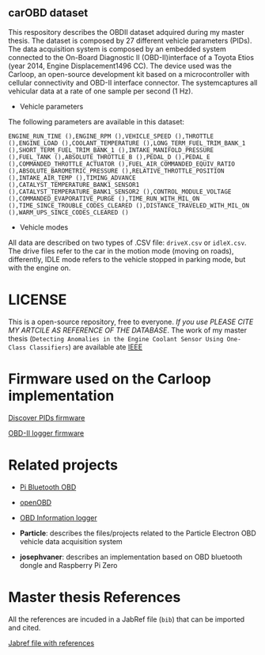 ## carOBD dataset

This respository describes the OBDII dataset adquired during my master thesis. The dataset is composed by 27 different vehicle parameters (PIDs). The data acquisition system is composed by an embedded system connected to the On-Board Diagnostic II (OBD-II)interface of a Toyota Etios (year 2014, Engine Displacement1496 CC). The device used was the Carloop, an open-source development kit based on a microcontroller with cellular connectivity and OBD-II interface connector. The systemcaptures all vehicular data at a rate of one sample per second (1 Hz).

- Vehicle parameters

The following parameters are available in this dataset:

`ENGINE_RUN_TINE (),ENGINE_RPM (),VEHICLE_SPEED (),THROTTLE (),ENGINE_LOAD (),COOLANT_TEMPERATURE (),LONG_TERM_FUEL_TRIM_BANK_1 (),SHORT_TERM_FUEL_TRIM_BANK_1 (),INTAKE_MANIFOLD_PRESSURE (),FUEL_TANK (),ABSOLUTE_THROTTLE_B (),PEDAL_D (),PEDAL_E (),COMMANDED_THROTTLE_ACTUATOR (),FUEL_AIR_COMMANDED_EQUIV_RATIO (),ABSOLUTE_BAROMETRIC_PRESSURE (),RELATIVE_THROTTLE_POSITION (),INTAKE_AIR_TEMP (),TIMING_ADVANCE (),CATALYST_TEMPERATURE_BANK1_SENSOR1 (),CATALYST_TEMPERATURE_BANK1_SENSOR2 (),CONTROL_MODULE_VOLTAGE (),COMMANDED_EVAPORATIVE_PURGE (),TIME_RUN_WITH_MIL_ON (),TIME_SINCE_TROUBLE_CODES_CLEARED (),DISTANCE_TRAVELED_WITH_MIL_ON (),WARM_UPS_SINCE_CODES_CLEARED ()`

- Vehicle modes

All data are described on two types of .CSV file: `driveX.csv` or  `idleX.csv`. The drive files refer to the car in the motion mode (moving on roads), differently, IDLE mode refers to the vehicle stopped in parking mode, but with the engine on. 

# LICENSE

This is a open-source repository, free to everyone. *If you use PLEASE CITE MY ARTCILE AS REFERENCE OF THE DATABASE*. The work of my master thesis (`Detecting Anomalies in the Engine Coolant Sensor Using One-Class Classifiers`) are available ate [IEEE](https://ieeexplore.ieee.org/abstract/document/8891367)

# Firmware used on the Carloop implementation 

[Discover PIDs firmware](https://github.com/eron93br/carOBD/blob/master/firmware/discover-pids.ino)

[OBD-II logger firmware](https://github.com/eron93br/carOBD/blob/master/firmware/obd-logger.ino)

# Related projects

- [Pi Bluetooth OBD](https://github.com/eron93br/pi-bluetooth-obd)

- [openOBD](https://github.com/isand3r/openOBD)

- [OBD Information logger](https://github.com/eron93br/carOBD/tree/master/josephvaner)

- **Particle**: describes the files/projects related to the Particle Electron OBD vehicle data acquisition system
- **josephvaner**: describes an implementation based on OBD bluetooth dongle and Raspberry Pi Zero

# Master thesis References 

All the references are incuded in a JabRef file (`bib`) that can be imported and cited. 

[Jabref file with references](https://github.com/eron93br/carOBD/blob/master/jabref/mapeamento.bib)



